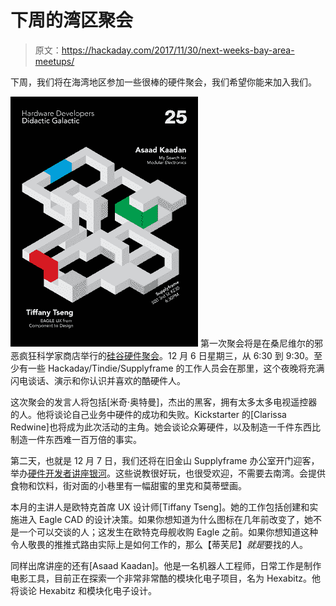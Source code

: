 # 下周的湾区聚会

> 原文：<https://hackaday.com/2017/11/30/next-weeks-bay-area-meetups/>

下周，我们将在海湾地区参加一些很棒的硬件聚会，我们希望你能来加入我们。

[![](img/e1928aa375c086adb35be2f369eaf20a.png)](https://hackaday.com/wp-content/uploads/2017/11/hddg25poster-01.png) 第一次聚会将是在桑尼维尔的邪恶疯狂科学家商店举行的[硅谷硬件聚会](https://www.meetup.com/Silicon-Valley-Hardware-Meetup/events/245142952/)。12 月 6 日星期三，从 6:30 到 9:30。至少有一些 Hackaday/Tindie/Supplyframe 的工作人员会在那里，这个夜晚将充满闪电谈话、演示和你认识并喜欢的酷硬件人。

这次聚会的发言人将包括[米奇·奥特曼]，杰出的黑客，拥有太多太多电视遥控器的人。他将谈论自己业务中硬件的成功和失败。Kickstarter 的[Clarissa Redwine]也将成为此次活动的主角。她会谈论众筹硬件，以及制造一千件东西比制造一件东西难一百万倍的事实。

第二天，也就是 12 月 7 日，我们还将在旧金山 Supplyframe 办公室开门迎客，举办[硬件开发者讲座银河](https://www.meetup.com/Hardware-Developers-Didactic-Galactic/events/245467037/)。这些说教很好玩，也很受欢迎，不需要去南湾。会提供食物和饮料，街对面的小巷里有一幅甜蜜的里克和莫蒂壁画。

本月的主讲人是欧特克首席 UX 设计师[Tiffany Tseng]。她的工作包括创建和实施进入 Eagle CAD 的设计决策。如果你想知道为什么图标在几年前改变了，她不是一个可以交谈的人；这发生在欧特克母舰收购 Eagle 之前。如果你想知道这种令人敬畏的推推式路由实际上是如何工作的，那么【蒂芙尼】*就是*要找的人。

同样出席讲座的还有[Asaad Kaadan]。他是一名机器人工程师，日常工作是制作电影工具，目前正在探索一个非常非常酷的模块化电子项目，名为 Hexabitz。他将谈论 Hexabitz 和模块化电子设计。